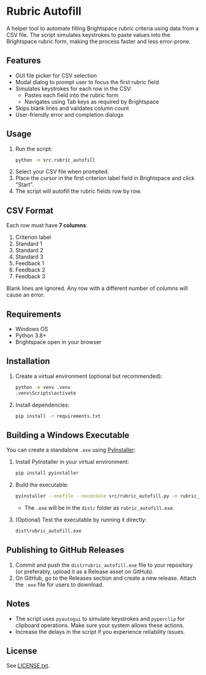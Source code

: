 # Rubric Autofill

A helper tool to automate filling Brightspace rubric criteria using data from a CSV file. The script simulates keystrokes to paste values into the Brightspace rubric form, making the process faster and less error-prone.

## Features
- GUI file picker for CSV selection
- Modal dialog to prompt user to focus the first rubric field
- Simulates keystrokes for each row in the CSV:
  - Pastes each field into the rubric form
  - Navigates using Tab keys as required by Brightspace
- Skips blank lines and validates column count
- User-friendly error and completion dialogs

## Usage
1. Run the script:
   ```sh
   python -m src.rubric_autofill
   ```
2. Select your CSV file when prompted.
3. Place the cursor in the first criterion label field in Brightspace and click "Start".
4. The script will autofill the rubric fields row by row.

## CSV Format
Each row must have **7 columns**:
1. Criterion label
2. Standard 1
3. Standard 2
4. Standard 3
5. Feedback 1
6. Feedback 2
7. Feedback 3

Blank lines are ignored. Any row with a different number of columns will cause an error.

## Requirements
- Windows OS
- Python 3.8+
- Brightspace open in your browser

## Installation
1. Create a virtual environment (optional but recommended):
   ```sh
   python -m venv .venv
   .venv\Scripts\activate
   ```
2. Install dependencies:
   ```sh
   pip install -r requirements.txt
   ```

## Building a Windows Executable

You can create a standalone `.exe` using [PyInstaller](https://pyinstaller.org/):

1. Install PyInstaller in your virtual environment:
   ```sh
   pip install pyinstaller
   ```
2. Build the executable:
   ```sh
   pyinstaller --onefile --noconsole src/rubric_autofill.py -n rubric_autofill
   ```
   - The `.exe` will be in the `dist/` folder as `rubric_autofill.exe`.

3. (Optional) Test the executable by running it directly:
   ```sh
   dist\rubric_autofill.exe
   ```

## Publishing to GitHub Releases

1. Commit and push the `dist/rubric_autofill.exe` file to your repository (or preferably, upload it as a Release asset on GitHub).
2. On GitHub, go to the Releases section and create a new release. Attach the `.exe` file for users to download.

## Notes
- The script uses `pyautogui` to simulate keystrokes and `pyperclip` for clipboard operations. Make sure your system allows these actions.
- Increase the delays in the script if you experience reliability issues.

## License
See [LICENSE.txt](LICENSE.txt).
